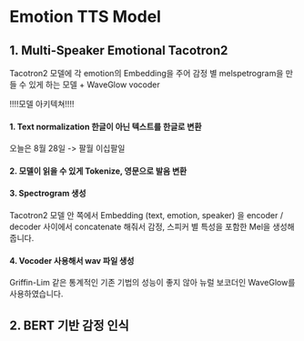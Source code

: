 # Emotion TTS Model


## 1. Multi-Speaker Emotional Tacotron2
Tacotron2 모델에 각 emotion의 Embedding을 주어 감정 별 melspetrogram을 만들 수 있게 하는 모델 + WaveGlow vocoder

!!!!모델 아키텍쳐!!!!

#### 1. Text normalization 한글이 아닌 텍스트를 한글로 변환 
오늘은 8월 28일 -> 팔월 이십팔일
#### 2. 모델이 읽을 수 있게 Tokenize, 영문으로 발음 변환
#### 3. Spectrogram 생성
Tacotron2 모델 안 쪽에서 Embedding (text, emotion, speaker) 을 encoder / decoder 사이에서 concatenate 해줘서 감정, 스피커 별 특성을 포함한 Mel을 생성해줍니다.
#### 4. Vocoder 사용해서 wav 파일 생성
Griffin-Lim 같은 통계적인 기존 기법의 성능이 좋지 않아 뉴럴 보코더인 WaveGlow를 사용하였습니다.

## 2. BERT 기반 감정 인식

